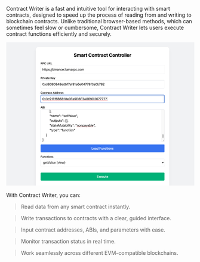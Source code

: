 Contract Writer is a fast and intuitive tool for interacting with smart contracts, designed to speed up the process of reading from and writing to blockchain contracts. Unlike traditional browser-based methods, which can sometimes feel slow or cumbersome, Contract Writer lets users execute contract functions efficiently and securely.


<img src="screen.png">

With Contract Writer, you can:

>Read data from any smart contract instantly.

>Write transactions to contracts with a clear, guided interface.

>Input contract addresses, ABIs, and parameters with ease.

>Monitor transaction status in real time.

>Work seamlessly across different EVM-compatible blockchains.
